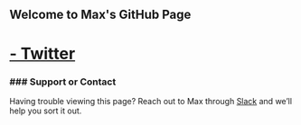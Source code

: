 ## Welcome to Max's GitHub Page

<h1><a href="https://twitter.com/mjetka15?lang=en"> - Twitter</a></h1>
<p><h3>### Support or Contact</h3>
<p>Having trouble viewing this page? Reach out to Max through <a href="https://join.slack.com/t/code4yourlife/shared_invite/zt-lepey8ts-DKepRrD72GKD_CZMiR8i9A">Slack</a> and we’ll help you sort it out.
